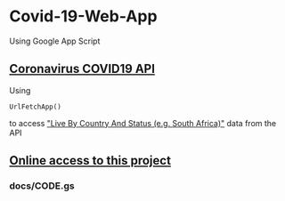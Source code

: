 # Covid-19-Web-App
Using Google App Script
## [Coronavirus COVID19 API](https://covid19api.com/)
Using 
```
UrlFetchApp()
```
to access ["Live By Country And Status (e.g. South Africa)"](https://api.covid19api.com/live/country/south-africa/status/confirmed) data from the API
## [Online access to this project](https://script.google.com/macros/s/AKfycbz1zs6qjsGeOnOr1Y1InV_2FedzecxsCV9pSiGs_kZlEVikwEug/exec)

### docs/CODE.gs
